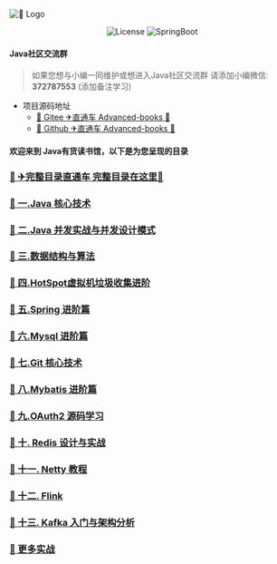 ![🔖 Logo](doc/logo/book.jpg)

<p align="center">
  <img src='https://img.shields.io/npm/l/license' alt='License'/>
  <img src="https://img.shields.io/badge/Spring%20Boot-2.3.1.RELEASE-borightgreen" alt="SpringBoot"/>
</p>

#### Java社区交流群
> 如果您想与小编一同维护或想进入Java社区交流群 
> 请添加小编微信: **372787553** (添加备注学习)
- 项目源码地址
    - [🔖 Gitee ✈直通车 Advanced-books 🌻](https://gitee.com/YangHaiJi/Advanced-books)
    - [🔖 Github ✈直通车 Advanced-books 🌻](https://github.com/yanghaiji/Advanced-books)

#### 欢迎来到 Java有货读书馆，以下是为您呈现的目录

### [🔖 ✈完整目录直通车 完整目录在这里🌻](note/README.md)

### [🔖 一.Java 核心技术](note/java/README.md)
### [🔖 二.Java 并发实战与并发设计模式](note/java/concurrency/README.md)   
### [🔖 三.数据结构与算法](note/datastructureAlgorithm/README.md)  
### [🔖 四.HotSpot虚拟机垃圾收集进阶](note/jvm/README.md)
### [🔖 五.Spring 进阶篇](note/spring/README.md)
### [🔖 六.Mysql 进阶篇](note/mysql/README.md)
### [🔖 七.Git 核心技术](note/git/README.md)
### [🔖 八.Mybatis 进阶篇](note/mybatis/README.md)  
### [🔖 九.OAuth2 源码学习](note/oauth/README.md)
### [🔖 十. Redis 设计与实战](note/redis/README.md)
### [🔖 十一. Netty 教程](note/netty/README.md)
### [🔖 十二. Flink](note/flink/README.md) 
### [🔖 十三. Kafka 入门与架构分析](note/kafka/README.md) 
### [🔖 更多实战](note/actualCombat/README.md)
